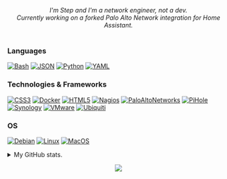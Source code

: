 <p align="center">
  <i>
        I'm Step and I'm a network engineer, not a dev.<br>
        Currently working on a forked Palo Alto Network integration for Home Assistant.<br>
  </i><br>
</p>

### Languages
[![Bash](https://img.shields.io/badge/bash-black?style=for-the-badge&logo=gnu-bash&logoColor=white)](https://github.com/FoUStep)
[![JSON](https://img.shields.io/badge/json-black?style=for-the-badge&logo=json)](https://hub.docker.com/u/FoUStep)
[![Python](https://img.shields.io/badge/python-black?style=for-the-badge&logo=python)](https://github.com/FoUStep)
[![YAML](https://img.shields.io/badge/yaml-black?style=for-the-badge&logo=yaml)](https://hub.docker.com/u/FoUStep)

### Technologies & Frameworks
[![CSS3](https://img.shields.io/badge/css3-black?style=for-the-badge&logo=css3)](https://hub.docker.com/u/FoUStep)
[![Docker](https://img.shields.io/badge/docker-black?style=for-the-badge&logo=docker)](https://hub.docker.com/u/FoUStep)
[![HTML5](https://img.shields.io/badge/html5-black?style=for-the-badge&logo=html5)](https://hub.docker.com/u/FoUStep)
[![Nagios](https://img.shields.io/badge/nagios-black?style=for-the-badge&logo=nagios)](https://hub.docker.com/u/FoUStep)
[![PaloAltoNetworks](https://img.shields.io/badge/paloaltonetworks-black?style=for-the-badge&logo=paloaltonetworks)](https://hub.docker.com/u/FoUStep)
[![PiHole](https://img.shields.io/badge/pihole-black?style=for-the-badge&logo=pihole)](https://hub.docker.com/u/FoUStep)
[![Synology](https://img.shields.io/badge/synology-black?style=for-the-badge&logo=synology)](https://hub.docker.com/u/FoUStep)
[![VMware](https://img.shields.io/badge/vmware-black?style=for-the-badge&logo=vmware)](https://hub.docker.com/u/FoUStep)
[![Ubiquiti](https://img.shields.io/badge/ubiquiti-black?style=for-the-badge&logo=ubiquiti)](https://hub.docker.com/u/FoUStep)


### OS
[![Debian](https://img.shields.io/badge/debian-black?style=for-the-badge&logo=Debian)](https://github.com/FoUStep)
[![Linux](https://img.shields.io/badge/linux-black?style=for-the-badge&logo=Linux)](https://github.com/FoUStep)
[![MacOS](https://img.shields.io/badge/MacOS-black?style=for-the-badge&logo=Apple)](https://github.com/FoUStep)

<details>
<summary>My GitHub stats.</summary>
<p align="center">
  <a href="https://github.com/FoUStep">
    <img src="http://github-profile-summary-cards.vercel.app/api/cards/profile-details?username=FoUStep&theme=transparent" />
  </a>
  <a href="https://github.com/FoUStep">
    <img src="https://github-readme-streak-stats.herokuapp.com/?user=FoUStep&hide_border=true&card_width=338&theme=transparent" />
  </a>
  <a href="https://github.com/FoUStep">
    <img src="http://github-profile-summary-cards.vercel.app/api/cards/stats?username=FoUStep&theme=transparent" />
  </a>
  <a href="https://github.com/FoUStep">
    <img src="https://github-readme-stats.vercel.app/api/top-langs/?username=FoUStep&langs_count=10&exclude_repo=&hide=jupyter%20notebook,vim%20script,cmake,makefile,batchfile,emacs%20lisp,css,html&layout=default&card_width=699&hide_border=true&theme=transparent" />
  </a>
</p>
</details>

<p align="center">
  <a href="https://github.com/FoUStep">
    <img src="https://komarev.com/ghpvc/?username=FoUStep&color=blue&style=flat)" />
  </a>
</p>

